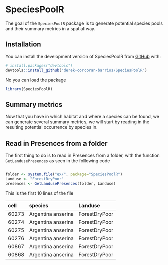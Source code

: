 
<!-- README.md is generated from README.Rmd. Please edit that file -->

# SpeciesPoolR

<!-- badges: start -->
<!-- badges: end -->

The goal of the `SpeciesPoolR` package is to generate potential species
pools and their summary metrics in a spatial way.

## Installation

You can install the development version of SpeciesPoolR from
[GitHub](https://github.com/) with:

``` r
# install.packages("devtools")
devtools::install_github("derek-corcoran-barrios/SpeciesPoolR")
```

No you can load the package

``` r
library(SpeciesPoolR)
```

## Summary metrics

Now that you have in which habitat and where a species can be found, we
can generate several summary metrics, we will start by reading in the
resulting potential occurrence by species in.

## Read in Presences from a folder

The first thing to do is to read in Presences from a folder, with the
function `GetLandusePresences` as seen in the following code

``` r

folder <- system.file("ex/", package="SpeciesPoolR")
Landuse <- "ForestDryPoor"
presences <- GetLandusePresences(folder, Landuse)
```

This is the first 10 lines of the file

| cell  | species            | Landuse       |
|:------|:-------------------|:--------------|
| 60273 | Argentina anserina | ForestDryPoor |
| 60274 | Argentina anserina | ForestDryPoor |
| 60275 | Argentina anserina | ForestDryPoor |
| 60276 | Argentina anserina | ForestDryPoor |
| 60867 | Argentina anserina | ForestDryPoor |
| 60868 | Argentina anserina | ForestDryPoor |
